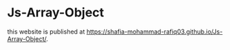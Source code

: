 # Js-Array-Object
this website is published at  https://shafia-mohammad-rafiq03.github.io/Js-Array-Object/.
